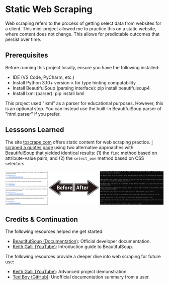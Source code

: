 # Static Web Scraping

Web scraping refers to the process of getting select data from websites for a client. This mini-project allowed me to practice this on a static website, where content does not change. This allows for predictable outcomes that persist over time.

## Prerequisites

Before running this project locally, ensure you have the following installed:

* IDE (VS Code, PyCharm, etc.)
* Install Python 3.10+ version > for type hinting compatability
* Install BeautifulSoup (parsing interface): pip install beautifulsoup4
* Install lxml (parser): pip install lxml

This project used "lxml" as a parser for educational purposes. However, this is an optional step. You can instead use the built-in BeautifulSoup parser of "html.parser" if you prefer.

## Lesssons Learned

The site [toscrape.com](https://toscrape.com/) offers static content for web scraping practice. [I scraped a quotes page](https://quotes.toscrape.com/) using two alternative approaches with BeautifulSoup that yielded identical results: (1) the `find` method based on attribute-value pairs, and (2) the `select_one` method based on CSS selectors.

![Website before scraping can be scraped with Python for desired results.](demo/demo.PNG)

## Credits & Continuation

The following resources helped me get started:

* [BeautifulSoup (Documentation)](https://www.crummy.com/software/BeautifulSoup/bs4/doc/): Official developer documentation.
* [Keith Galli (YouTube)](https://www.youtube.com/watch?v=GjKQ6V_ViQE&t=4230s): Introduction guide to BeautifulSoup.

The following resources provide a deeper dive into web scraping for future use:

* [Keith Galli (YouTube)](https://www.youtube.com/watch?v=DcI_AZqfZVc&t=2087s): Advanced project demonstration.
* [Ted Boy (GitHub)](https://tedboy.github.io/bs4_doc/index.html): Unofficial documentation summary from a user.
